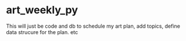 # art_weekly_py
This will just be code and db to schedule my art plan, add topics, define data strucure for the plan. etc

